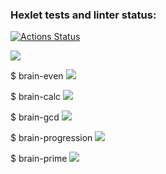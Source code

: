 ### Hexlet tests and linter status:
[![Actions Status](https://github.com/SokolPA/frontend-project-44/workflows/hexlet-check/badge.svg)](https://github.com/SokolPA/frontend-project-44/actions)

<a href="https://codeclimate.com/github/SokolPA/frontend-project-44/maintainability"><img src="https://api.codeclimate.com/v1/badges/4cab316c01e90081a9f2/maintainability" /></a>

$ brain-even
<a href="https://asciinema.org/a/KPxlMxTNBk6QjtX4o2Uk1UsDr" target="_blank"><img src="https://asciinema.org/a/KPxlMxTNBk6QjtX4o2Uk1UsDr.svg" /></a>

$ brain-calc
<a href="https://asciinema.org/a/AotwQeC2ZjRmF08PFZGkYWhnB" target="_blank"><img src="https://asciinema.org/a/AotwQeC2ZjRmF08PFZGkYWhnB.svg" /></a>

$ brain-gcd
<a href="https://asciinema.org/a/urAC4crJ1Ssydv5WH8qASXgzq" target="_blank"><img src="https://asciinema.org/a/urAC4crJ1Ssydv5WH8qASXgzq.svg" /></a>

$ brain-progression
<a href="https://asciinema.org/a/UwrqYLrIywDNaNNFmuxNFMnh9" target="_blank"><img src="https://asciinema.org/a/UwrqYLrIywDNaNNFmuxNFMnh9.svg" /></a>

$ brain-prime
<a href="https://asciinema.org/a/k74fofZ4cBxM5WhTSj9m2S8t7" target="_blank"><img src="https://asciinema.org/a/k74fofZ4cBxM5WhTSj9m2S8t7.svg" /></a>
